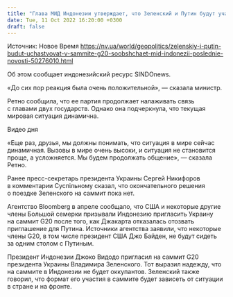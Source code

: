 ```yaml
---
title: "Глава МИД Индонезии утверждает, что Зеленский и Путин будут участвовать в саммите G20"
date: Tue, 11 Oct 2022 16:20:00 +0300
draft: false
---
```

Источник: Новое Время https://nv.ua/world/geopolitics/zelenskiy-i-putin-budut-uchastvovat-v-sammite-g20-soobshchaet-mid-indonezii-poslednie-novosti-50276010.html


Об этом сообщает индонезийский ресурс SINDOnews.

«До сих пор реакция была очень положительной», — сказала министр.

Ретно сообщила, что ее партия продолжает налаживать связь с главами двух государств. Однако она подчеркнула, что текущая мировая ситуация динамична. 

 Видео дня   

«Еще раз, друзья, мы должны понимать, что ситуация в мире сейчас динамичная. Вызовы в мире очень высоки, и ситуация не становится проще, а усложняется. Мы будем продолжать общение», — сказала Ретно.

Ранее пресс-секретарь президента Украины Сергей Никифоров в комментарии Суспільному сказал, что окончательного решения о поездке Зеленского на саммит пока нет.

Агентство Bloomberg в апреле сообщало, что США и некоторые другие члены Большой семерки призывали Индонезию пригласить Украину на саммит G20 после того, как Джакарта отказалась отозвать приглашение для Путина. Источники агентства заявили, что некоторые члены G20, в том числе президент США Джо Байден, не будут сидеть за одним столом с Путиным.

Президент Индонезии Джоко Видодо пригласил на саммит G20 президента Украины Владимира Зеленского. Тот выразил надежду, что на саммите в Индонезии не будет оккупантов. Зеленский также говорил, что формат его участия в саммите будет зависеть от ситуации в стране и на фронте.
